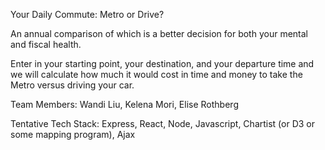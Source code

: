 Your Daily Commute: Metro or Drive?

An annual comparison of which is a better decision for both your mental and fiscal health.

Enter in your starting point, your destination, and your departure time and we will calculate how much it would cost in time and money to take the Metro versus driving your car.

Team Members: Wandi Liu, Kelena Mori, Elise Rothberg

Tentative Tech Stack: Express, React, Node, Javascript, Chartist (or D3 or some mapping program), Ajax
